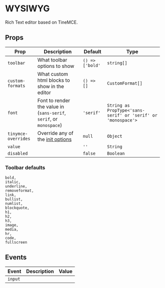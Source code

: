# WYSIWYG

Rich Text editor based on TineMCE.

## Props
| Prop                | Description                                                                                      | Default         | Type                                                         |
|---------------------|--------------------------------------------------------------------------------------------------|-----------------|--------------------------------------------------------------|
| `toolbar`           | What toolbar options to show                                                                     | `() => ['bold'` | `string[]`                                                   |
| `custom-formats`    | What custom html blocks to show in the editor                                                    | `() => []`      | `CustomFormat[]`                                             |
| `font`              | Font to render the value in (`sans-serif`, `serif`, or `monospace`)                              | `'serif'`       | `String as PropType<'sans-serif' or 'serif' or 'monospace'>` |
| `tinymce-overrides` | Override any of the [init options](https://www.tiny.cloud/docs/configure/integration-and-setup/) | `null`          | `Object`                                                     |
| `value`             |                                                                                                  | `''`            | `String`                                                     |
| `disabled`          |                                                                                                  | `false`         | `Boolean`                                                    |

### Toolbar defaults

```
bold,
italic,
underline,
removeformat,
link,
bullist,
numlist,
blockquote,
h1,
h2,
h3,
image,
media,
hr,
code,
fullscreen
```

## Events
| Event   | Description | Value |
|---------|-------------|-------|
| `input` |             |       |
